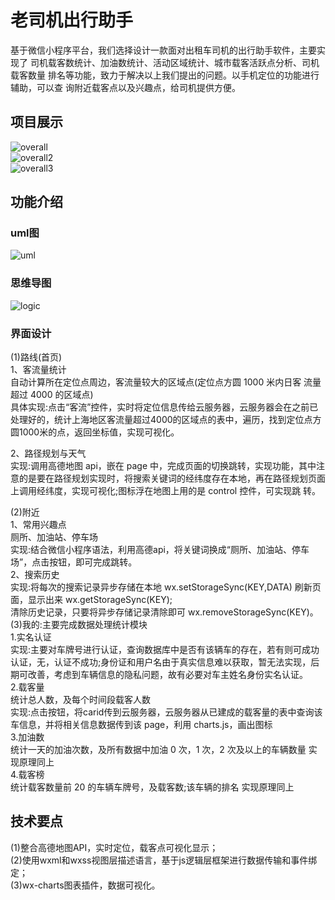 # 老司机出行助手

基于微信小程序平台，我们选择设计一款面对出租车司机的出行助手软件，主要实现了 司机载客数统计、加油数统计、活动区域统计、城市载客活跃点分析、司机载客数量 排名等功能，致力于解决以上我们提出的问题。以手机定位的功能进行辅助，可以查 询附近载客点以及兴趣点，给司机提供方便。

## 项目展示
![overall](https://github.com/Ather1995/my/blob/master/display/wx1.gif?raw=true) <br>
![overall2](https://github.com/Ather1995/my/blob/master/display/wx2.gif?raw=true) <br>
![overall3](https://github.com/Ather1995/my/blob/master/display/wx3.gif?raw=true) <br>

## 功能介绍
### uml图
![uml](https://github.com/Ather1995/my/tree/master/display/uml.png?raw=true) <br>

### 思维导图
![logic](https://github.com/Ather1995/my/tree/master/display/logic.png?raw=true) <br>

### 界面设计
(1)路线(首页)  <br>
1、客流量统计	 <br>
自动计算所在定位点周边，客流量较大的区域点(定位点方圆 1000 米内日客 流量超过 4000 的区域点) <br>
具体实现:点击“客流”控件，实时将定位信息传给云服务器，云服务器会在之前已处理好的，统计上海地区客流量超过4000的区域点的表中，遍历，找到定位点方圆1000米的点，返回坐标值，实现可视化。 <br>


2、路径规划与天气 <br>
实现:调用高德地图 api，嵌在 page 中，完成页面的切换跳转，实现功能，其中注意的是要在路径规划实现时，将搜索关键词的经纬度存在本地，再在路径规划页面上调用经纬度，实现可视化;图标浮在地图上用的是 control 控件，可实现跳 转。 <br>

(2)附近 <br>
1、常用兴趣点 <br>
厕所、加油站、停车场 <br>
实现:结合微信小程序语法，利用高德api，将关键词换成“厕所、加油站、停车场”，点击按钮，即可完成跳转。 <br>
2、搜索历史 <br>
实现:将每次的搜索记录异步存储在本地 wx.setStorageSync(KEY,DATA) 刷新页面，显示出来 wx.getStorageSync(KEY); <br>
清除历史记录，只要将异步存储记录清除即可 wx.removeStorageSync(KEY)。 <br>
(3)我的:主要完成数据处理统计模块 <br>
1.实名认证 <br>
实现:主要对车牌号进行认证，查询数据库中是否有该辆车的存在，若有则可成功认证，无，认证不成功;身份证和用户名由于真实信息难以获取，暂无法实现，后期可改善，考虑到车辆信息的隐私问题，故有必要对车主姓名身份实名认证。 <br>
2.载客量 <br>
统计总人数，及每个时间段载客人数 <br>
实现:点击按钮，将carid传到云服务器，云服务器从已建成的载客量的表中查询该车信息，并将相关信息数据传到该 page，利用 charts.js，画出图标 <br>
3.加油数 <br>
统计一天的加油次数，及所有数据中加油 0 次，1 次，2 次及以上的车辆数量 实现原理同上 <br>
4.载客榜 <br>
统计载客数量前 20 的车辆车牌号，及载客数;该车辆的排名 实现原理同上 <br>
## 技术要点
(1)整合高德地图API，实时定位，载客点可视化显示；<br>
(2)使用wxml和wxss视图层描述语言，基于js逻辑层框架进行数据传输和事件绑定；<br>
(3)wx-charts图表插件，数据可视化。 <br>
